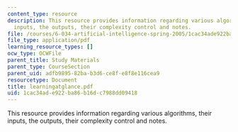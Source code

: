 ```yaml
---
content_type: resource
description: This resource provides information regarding various algorithms, their
  inputs, the outputs, their complexity control and notes.
file: /courses/6-034-artificial-intelligence-spring-2005/1cac34ade922ba86b16dc7988dd09418_learningatglance.pdf
file_type: application/pdf
learning_resource_types: []
ocw_type: OCWFile
parent_title: Study Materials
parent_type: CourseSection
parent_uid: adfb9895-82ba-b3d6-ce8f-e8f8e116cea9
resourcetype: Document
title: learningatglance.pdf
uid: 1cac34ad-e922-ba86-b16d-c7988dd09418
---
```

This resource provides information regarding various algorithms, their inputs, the outputs, their complexity control and notes.


